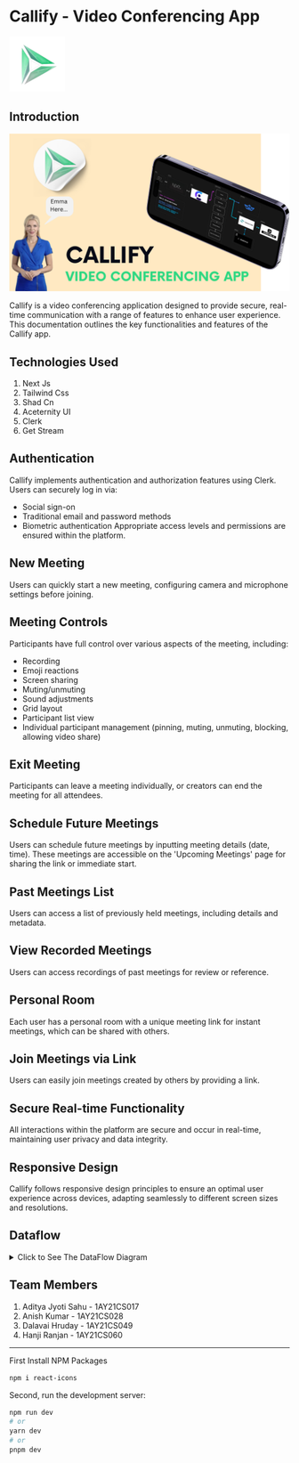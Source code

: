 # Callify - Video Conferencing App
<img src="https://github.com/Anish202020/callify-meet/blob/main/public/data/logo-removebg-preview.png" width="100" alt="accessibility text">


## Introduction
[![Watch the video](https://github.com/Anish202020/callify-meet/blob/main/public/data/Business.png)](https://www.youtube.com/watch?v=-muNwJdUUJ4)

Callify is a video conferencing application designed to provide secure, real-time communication with a range of features to enhance user experience. This documentation outlines the key functionalities and features of the Callify app.


## Technologies Used
1. Next Js
2. Tailwind Css
3. Shad Cn
4. Aceternity UI
5. Clerk
6. Get Stream

## Authentication
Callify implements authentication and authorization features using Clerk. Users can securely log in via:

- Social sign-on
- Traditional email and password methods
- Biometric authentication
Appropriate access levels and permissions are ensured within the platform.

## New Meeting
Users can quickly start a new meeting, configuring camera and microphone settings before joining.

## Meeting Controls
Participants have full control over various aspects of the meeting, including:

- Recording
- Emoji reactions
- Screen sharing
- Muting/unmuting
- Sound adjustments
- Grid layout
- Participant list view
- Individual participant management (pinning, muting, unmuting, blocking, allowing video share)
## Exit Meeting
Participants can leave a meeting individually, or creators can end the meeting for all attendees.

## Schedule Future Meetings
Users can schedule future meetings by inputting meeting details (date, time). These meetings are accessible on the 'Upcoming Meetings' page for sharing the link or immediate start.

## Past Meetings List
Users can access a list of previously held meetings, including details and metadata.

## View Recorded Meetings
Users can access recordings of past meetings for review or reference.

## Personal Room
Each user has a personal room with a unique meeting link for instant meetings, which can be shared with others.

## Join Meetings via Link
Users can easily join meetings created by others by providing a link.

## Secure Real-time Functionality
All interactions within the platform are secure and occur in real-time, maintaining user privacy and data integrity.

## Responsive Design
Callify follows responsive design principles to ensure an optimal user experience across devices, adapting seamlessly to different screen sizes and resolutions.

## Dataflow

<details>
  <summary>Click to See The DataFlow Diagram</summary>
  
  
  <img src="https://github.com/Anish202020/callify-meet/blob/main/public/data/diagram-export-10-2-2024-11_58_31-AM.png" alt="accessibility text">

  The Dataflow Diagram of Complete Interaction of the Callify - Video Conferencing App is Above.
</details>

## Team Members
1. Aditya Jyoti Sahu - 1AY21CS017
2. Anish Kumar - 1AY21CS028
3. Dalavai Hruday - 1AY21CS049
4. Hanji Ranjan - 1AY21CS060

---
First Install NPM Packages
```bash
npm i react-icons 
```


Second, run the development server:

```bash
npm run dev
# or
yarn dev
# or
pnpm dev
```

